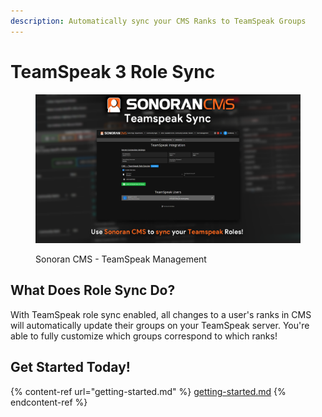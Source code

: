 ```yaml
---
description: Automatically sync your CMS Ranks to TeamSpeak Groups
---
```


# TeamSpeak 3 Role Sync

<figure><img src="../../.gitbook/assets/image (2) (1) (1) (1) (1) (1) (1) (1) (1).png" alt=""><figcaption><p>Sonoran CMS - TeamSpeak Management</p></figcaption></figure>

## What Does Role Sync Do?

With TeamSpeak role sync enabled, all changes to a user's ranks in CMS will automatically update their groups on your TeamSpeak server. You're able to fully customize which groups correspond to which ranks!

## Get Started Today!

{% content-ref url="getting-started.md" %}
[getting-started.md](getting-started.md)
{% endcontent-ref %}
